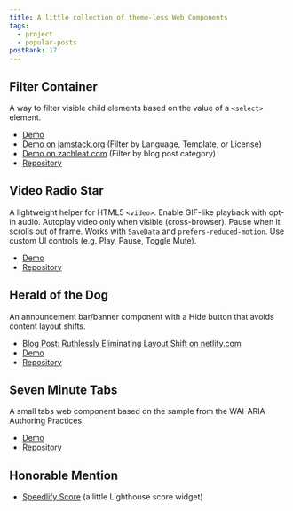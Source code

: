 ```yaml
---
title: A little collection of theme-less Web Components
tags:
  - project
  - popular-posts
postRank: 17
---
```

## Filter Container

A way to filter visible child elements based on the value of a `<select>` element.

* [Demo](https://zachleat.github.io/filter-container/demo.html)
* [Demo on jamstack.org](https://jamstack.org/generators/) (Filter by Language, Template, or License)
* [Demo on zachleat.com](https://www.zachleat.com/web/) (Filter by blog post category)
* [Repository](https://github.com/zachleat/filter-container)

## Video Radio Star

A lightweight helper for HTML5 `<video>`. Enable GIF-like playback with opt-in audio. Autoplay video only when visible (cross-browser). Pause when it scrolls out of frame. Works with `SaveData` and `prefers-reduced-motion`. Use custom UI controls (e.g. Play, Pause, Toggle Mute).

* [Demo](https://zachleat.github.io/video-radio-star/demo.html)
* [Repository](https://github.com/zachleat/video-radio-star)

## Herald of the Dog

An announcement bar/banner component with a Hide button that avoids content layout shifts.

* [Blog Post: Ruthlessly Eliminating Layout Shift on netlify.com](https://www.zachleat.com/web/layout-shift/)
* [Demo](https://zachleat.github.io/herald-of-the-dog/demo.html)
* [Repository](https://github.com/zachleat/herald-of-the-dog)

## Seven Minute Tabs

A small tabs web component based on the sample from the WAI-ARIA Authoring Practices.

* [Demo](https://zachleat.github.io/seven-minute-tabs/demo.html)
* [Repository](https://github.com/zachleat/seven-minute-tabs)

## Honorable Mention

* [Speedlify Score](https://github.com/zachleat/speedlify-score) (a little Lighthouse score widget)
